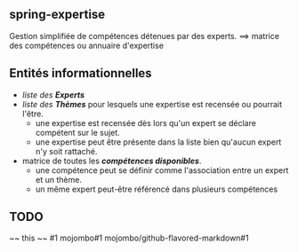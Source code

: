 ## spring-expertise
Gestion simplifiée de compétences détenues par des experts.
==> matrice des compétences ou annuaire d'expertise

## Entités informationnelles
- *liste des **Experts*** 
- *liste des **Thèmes*** pour lesquels une expertise est recensée ou pourrait l'être.
  * une expertise est recensée dès lors qu'un expert se déclare compétent sur le sujet.
  * une expertise peut être présente dans la liste bien qu'aucun expert n'y soit rattaché.
- matrice de toutes les ***compétences disponibles***.
  * une compétence peut se définir comme l'association entre un expert et un thème.
  * un même expert peut-être référencé dans plusieurs compétences

## TODO
~~ this ~~
#1
mojombo#1
mojombo/github-flavored-markdown#1
